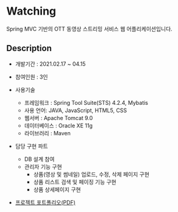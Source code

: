 # Watching
Spring MVC 기반의 OTT 동영상 스트리밍 서비스 웹 어플리케이션입니다.

## Description
- 개발기간 : 2021.02.17 ~ 04.15
- 참여인원 : 3인
- 사용기술
  - 프레임워크 : Spring Tool Suite(STS) 4.2.4, Mybatis
  - 사용 언어: JAVA, JavaScript, HTML5, CSS
  - 웹서버 :  Apache Tomcat 9.0
  - 데이터베이스 : Oracle XE 11g
  - 라이브러리 : Maven

- 담당 구현 파트
  - DB 설계 참여
  - 관리자 기능 구현
    + 상품(영상 및 썸네일) 업로드, 수정, 삭제 페이지 구현
    + 상품 리스트 검색 및 페이징 기능 구현
    + 상품 상세페이지 구현

- [프로젝트 포트폴리오(PDF)](https://drive.google.com/file/d/1cA2uFAJ_wc2PDcwpwTpzq_OmOXN2Xxya/view?usp=sharing)
